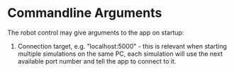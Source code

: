 # Commandline Arguments
The robot control may give arguments to the app on startup:

1. Connection target, e.g. "localhost:5000" - this is relevant when starting multiple simulations on the same PC, each simulation will use the next available port number and tell the app to connect to it.
